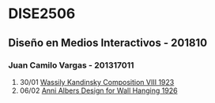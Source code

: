 # DISE2506
## Diseño en Medios Interactivos - 201810
### Juan Camilo Vargas - 201317011

1. 30/01 [Wassily Kandinsky Composition VIII 1923](01)
2. 06/02 [Anni Albers Design for Wall Hanging 1926](02)
